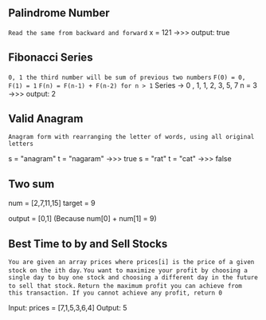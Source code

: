 ## Palindrome Number

`Read the same from backward and forward`
x = 121 ->>> output: true

## Fibonacci Series

`0, 1 the third number will be sum of previous two numbers`
`F(0) = 0, F(1) = 1`
`F(n) = F(n-1) + F(n-2) for n > 1`
Series -> 0 , 1, 1, 2, 3, 5, 7
n = 3 ->>> output: 2

## Valid Anagram

`Anagram form with rearranging the letter of words, using all original letters`

s = "anagram" t = "nagaram" ->>> true
s = "rat" t = "cat" ->>> false

## Two sum

num = [2,7,11,15] target = 9

output = [0,1] (Because num[0] + num[1] = 9)


## Best Time to by and Sell Stocks

`You are given an array prices where prices[i] is the price of a given stock on the ith day`.
`You want to maximize your profit by choosing a single day to buy one stock and choosing a different day in the future to sell that stock.`
`Return the maximum profit you can achieve from this transaction. If you cannot achieve any profit, return 0`

Input: prices = [7,1,5,3,6,4]
Output: 5
